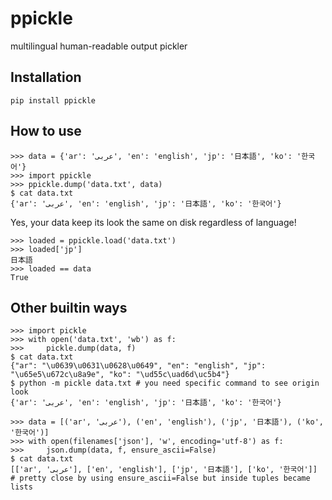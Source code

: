 # ppickle
multilingual human-readable output pickler

## Installation
```
pip install ppickle
```

## How to use
```
>>> data = {'ar': 'عربى', 'en': 'english', 'jp': '日本語', 'ko': '한국어'}
>>> import ppickle
>>> ppickle.dump('data.txt', data)
$ cat data.txt
{'ar': 'عربى', 'en': 'english', 'jp': '日本語', 'ko': '한국어'}
```
Yes, your data keep its look the same on disk regardless of language!  
```
>>> loaded = ppickle.load('data.txt')
>>> loaded['jp']
日本語
>>> loaded == data
True
```

## Other builtin ways
```
>>> import pickle
>>> with open('data.txt', 'wb') as f:
>>>     pickle.dump(data, f)
$ cat data.txt
{"ar": "\u0639\u0631\u0628\u0649", "en": "english", "jp": "\u65e5\u672c\u8a9e", "ko": "\ud55c\uad6d\uc5b4"}
$ python -m pickle data.txt # you need specific command to see origin look
{'ar': 'عربى', 'en': 'english', 'jp': '日本語', 'ko': '한국어'}
```

```
>>> data = [('ar', 'عربى'), ('en', 'english'), ('jp', '日本語'), ('ko', '한국어')]
>>> with open(filenames['json'], 'w', encoding='utf-8') as f:
>>>     json.dump(data, f, ensure_ascii=False)
$ cat data.txt
[['ar', 'عربى'], ['en', 'english'], ['jp', '日本語'], ['ko', '한국어']]
# pretty close by using ensure_ascii=False but inside tuples became lists
```
